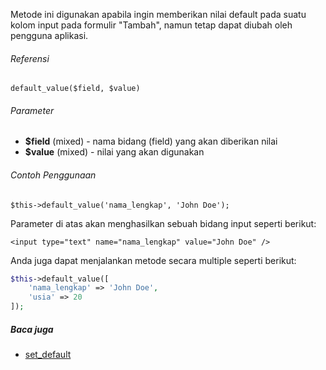 Metode ini digunakan apabila ingin memberikan nilai default pada suatu kolom input pada formulir "Tambah", namun tetap dapat diubah oleh pengguna aplikasi.

###### Referensi

`default_value($field, $value)`

###### Parameter
* **$field** (mixed) - nama bidang (field) yang akan diberikan nilai
* **$value** (mixed) - nilai yang akan digunakan

###### Contoh Penggunaan

`$this->default_value('nama_lengkap', 'John Doe');`

Parameter di atas akan menghasilkan sebuah bidang input seperti berikut:

`<input type="text" name="nama_lengkap" value="John Doe" />`

Anda juga dapat menjalankan metode secara multiple seperti berikut:

```php
$this->default_value([
    'nama_lengkap' => 'John Doe',
    'usia' => 20
]);
```

##### Baca juga
* [set_default](./set_default)
